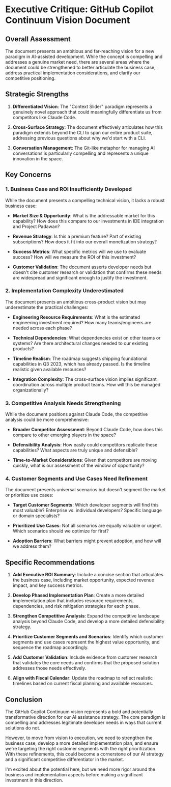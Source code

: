 # Executive Critique: GitHub Copilot Continuum Vision Document

## Overall Assessment

The document presents an ambitious and far-reaching vision for a new paradigm in AI-assisted development. While the concept is compelling and addresses a genuine market need, there are several areas where the document could be strengthened to better articulate the business case, address practical implementation considerations, and clarify our competitive positioning.

## Strategic Strengths

1. **Differentiated Vision**: The "Context Slider" paradigm represents a genuinely novel approach that could meaningfully differentiate us from competitors like Claude Code.

2. **Cross-Surface Strategy**: The document effectively articulates how this paradigm extends beyond the CLI to span our entire product suite, addressing previous questions about why we'd start with a CLI.

3. **Conversation Management**: The Git-like metaphor for managing AI conversations is particularly compelling and represents a unique innovation in the space.

## Key Concerns

### 1. Business Case and ROI Insufficiently Developed

While the document presents a compelling technical vision, it lacks a robust business case:

- **Market Size & Opportunity**: What is the addressable market for this capability? How does this compare to our investments in IDE integration and Project Padawan?

- **Revenue Strategy**: Is this a premium feature? Part of existing subscriptions? How does it fit into our overall monetization strategy?

- **Success Metrics**: What specific metrics will we use to evaluate success? How will we measure the ROI of this investment?

- **Customer Validation**: The document asserts developer needs but doesn't cite customer research or validation that confirms these needs are widespread and significant enough to justify the investment.

### 2. Implementation Complexity Underestimated

The document presents an ambitious cross-product vision but may underestimate the practical challenges:

- **Engineering Resource Requirements**: What is the estimated engineering investment required? How many teams/engineers are needed across each phase?

- **Technical Dependencies**: What dependencies exist on other teams or systems? Are there architectural changes needed to our existing products?

- **Timeline Realism**: The roadmap suggests shipping foundational capabilities in Q3 2023, which has already passed. Is the timeline realistic given available resources?

- **Integration Complexity**: The cross-surface vision implies significant coordination across multiple product teams. How will this be managed organizationally?

### 3. Competitive Analysis Needs Strengthening

While the document positions against Claude Code, the competitive analysis could be more comprehensive:

- **Broader Competitor Assessment**: Beyond Claude Code, how does this compare to other emerging players in the space?

- **Defensibility Analysis**: How easily could competitors replicate these capabilities? What aspects are truly unique and defensible?

- **Time-to-Market Considerations**: Given that competitors are moving quickly, what is our assessment of the window of opportunity?

### 4. Customer Segments and Use Cases Need Refinement

The document presents universal scenarios but doesn't segment the market or prioritize use cases:

- **Target Customer Segments**: Which developer segments will find this most valuable? Enterprise vs. individual developers? Specific language or domain specialists?

- **Prioritized Use Cases**: Not all scenarios are equally valuable or urgent. Which scenarios should we optimize for first?

- **Adoption Barriers**: What barriers might prevent adoption, and how will we address them?

## Specific Recommendations

1. **Add Executive ROI Summary**: Include a concise section that articulates the business case, including market opportunity, expected revenue impact, and key success metrics.

2. **Develop Phased Implementation Plan**: Create a more detailed implementation plan that includes resource requirements, dependencies, and risk mitigation strategies for each phase.

3. **Strengthen Competitive Analysis**: Expand the competitive landscape analysis beyond Claude Code, and develop a more detailed defensibility strategy.

4. **Prioritize Customer Segments and Scenarios**: Identify which customer segments and use cases represent the highest value opportunity, and sequence the roadmap accordingly.

5. **Add Customer Validation**: Include evidence from customer research that validates the core needs and confirms that the proposed solution addresses those needs effectively.

6. **Align with Fiscal Calendar**: Update the roadmap to reflect realistic timelines based on current fiscal planning and available resources.

## Conclusion

The GitHub Copilot Continuum vision represents a bold and potentially transformative direction for our AI assistance strategy. The core paradigm is compelling and addresses legitimate developer needs in ways that current solutions do not.

However, to move from vision to execution, we need to strengthen the business case, develop a more detailed implementation plan, and ensure we're targeting the right customer segments with the right prioritization. With these refinements, this could become a cornerstone of our AI strategy and a significant competitive differentiator in the market.

I'm excited about the potential here, but we need more rigor around the business and implementation aspects before making a significant investment in this direction.